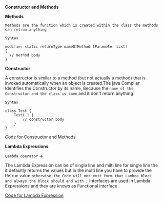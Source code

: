 **Constructor and Methods**

**Methods**
  
    Methods are the function which is created within the class the methods can retrun anything 
  
  `Syntax`
  
  ```
  modifier static returnType nameOfMethod (Parameter List)
  {
	// method body
}	
```



**Constructor**

A constructor is similar to a method (but not actually a method) that is invoked automatically when an object is created.The java Complier Identifies the Constructor by its name, Because the ``name of the Constructor and the class is same`` and it don't return anything 

`Syntax`

```
class Test {
    Test( ) {
        // constructor body
    }
}
```

[Code for Constructor and Methods ](11.12.2019/Constructor.java)

**Lambda Expressions**

`Lambda operator` **->**

The Lambda Expression can be of single line and milti line for single line the it defaultly returns the values but in the multi line you have to provide the Retrun value `otherwise the Code will not exit form that Lambda block and always the block should end with ;` Interfaces are used in Lambda Expressions and they are knows as Functional Interface

[Code for Lambda Expression](11.12.2019/LambdaExpressions.java)
